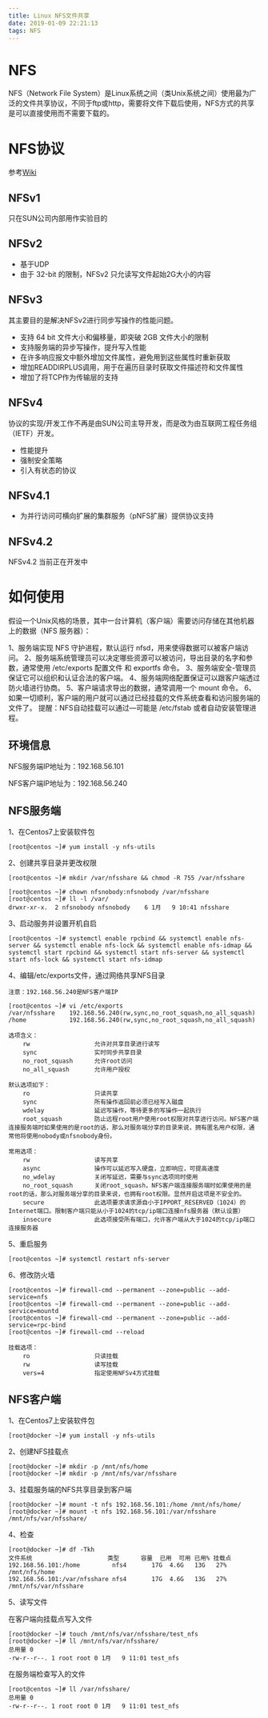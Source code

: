 ```yaml
---
title: Linux NFS文件共享
date: 2019-01-09 22:21:13
tags: NFS
---
```


# NFS

NFS（Network File System）是Linux系统之间（类Unix系统之间）使用最为广泛的文件共享协议，不同于ftp或http，需要将文件下载后使用，NFS方式的共享是可以直接使用而不需要下载的。

# NFS协议

参考[Wiki](https://zh.wikipedia.org/wiki/%E7%BD%91%E7%BB%9C%E6%96%87%E4%BB%B6%E7%B3%BB%E7%BB%9F)

## NFSv1

只在SUN公司内部用作实验目的

## NFSv2

- 基于UDP
- 由于 32-bit 的限制，NFSv2 只允读写文件起始2G大小的内容

## NFSv3

其主要目的是解决NFSv2进行同步写操作的性能问题。

- 支持 64 bit 文件大小和偏移量，即突破 2GB 文件大小的限制
- 支持服务端的异步写操作，提升写入性能
- 在许多响应报文中额外增加文件属性，避免用到这些属性时重新获取
- 增加READDIRPLUS调用，用于在遍历目录时获取文件描述符和文件属性
- 增加了将TCP作为传输层的支持

## NFSv4

协议的实现/开发工作不再是由SUN公司主导开发，而是改为由互联网工程任务组（IETF）开发。

- 性能提升
- 强制安全策略
- 引入有状态的协议

## NFSv4.1

- 为并行访问可横向扩展的集群服务（pNFS扩展）提供协议支持

## NFSv4.2

NFSv4.2 当前正在开发中

# 如何使用

假设一个Unix风格的场景，其中一台计算机（客户端）需要访问存储在其他机器上的数据（NFS 服务器）：

1、服务端实现 NFS 守护进程，默认运行 nfsd，用来使得数据可以被客户端访问。
2、服务端系统管理员可以决定哪些资源可以被访问，导出目录的名字和参数，通常使用 /etc/exports 配置文件 和 exportfs 命令。
3、服务端安全-管理员保证它可以组织和认证合法的客户端。
4、服务端网络配置保证可以跟客户端透过防火墙进行协商。
5、客户端请求导出的数据，通常调用一个 mount 命令。
6、如果一切顺利，客户端的用户就可以通过已经挂载的文件系统查看和访问服务端的文件了。
提醒：NFS自动挂载可以通过—可能是 /etc/fstab 或者自动安装管理进程。

## 环境信息

NFS服务端IP地址为：192.168.56.101

NFS客户端IP地址为：192.168.56.240

## NFS服务端

1、在Centos7上安装软件包

```
[root@centos ~]# yum install -y nfs-utils
```

2、创建共享目录并更改权限

```
[root@centos ~]# mkdir /var/nfsshare && chmod -R 755 /var/nfsshare

[root@centos ~]# chown nfsnobody:nfsnobody /var/nfsshare
[root@centos ~]# ll -l /var/
drwxr-xr-x.  2 nfsnobody nfsnobody    6 1月   9 10:41 nfsshare
```

3、启动服务并设置开机自启

```
[root@centos ~]# systemctl enable rpcbind && systemctl enable nfs-server && systemctl enable nfs-lock && systemctl enable nfs-idmap && systemctl start rpcbind && systemctl start nfs-server && systemctl start nfs-lock && systemctl start nfs-idmap
```

4、编辑/etc/exports文件，通过网络共享NFS目录

```
注意：192.168.56.240是NFS客户端IP
```

```
[root@centos ~]# vi /etc/exports
/var/nfsshare    192.168.56.240(rw,sync,no_root_squash,no_all_squash)
/home            192.168.56.240(rw,sync,no_root_squash,no_all_squash)
```

```
选项含义：
	rw                  允许对共享目录进行读写
	sync                实时同步共享目录
	no_root_squash      允许root访问
	no_all_squash       允许用户授权

默认选项如下：
	ro                  只读共享
	sync                所有操作返回前必须已经写入磁盘
	wdelay              延迟写操作，等待更多的写操作一起执行
	root_squash         防止远程root用户使用root权限对共享进行访问。NFS客户端连接服务端时如果使用的是root的话，那么对服务端分享的目录来说，拥有匿名用户权限，通常他将使用nobody或nfsnobody身份。
	
常用选项：
	rw                  读写共享
	async               操作可以延迟写入硬盘，立即响应，可提高速度
	no_wdelay           关闭写延迟，需要与sync选项同时使用
	no_root_squash      关闭root_squash，NFS客户端连接服务端时如果使用的是root的话，那么对服务端分享的目录来说，也拥有root权限。显然开启这项是不安全的。
	secure              此选项要求请求源自小于IPPORT_RESERVED（1024）的Internet端口。限制客户端只能从小于1024的tcp/ip端口连接nfs服务器（默认设置）
	insecure            此选项接受所有端口，允许客户端从大于1024的tcp/ip端口连接服务器
```

5、重启服务

```
[root@centos ~]# systemctl restart nfs-server
```

6、修改防火墙

```
[root@centos ~]# firewall-cmd --permanent --zone=public --add-service=nfs
[root@centos ~]# firewall-cmd --permanent --zone=public --add-service=mountd
[root@centos ~]# firewall-cmd --permanent --zone=public --add-service=rpc-bind
[root@centos ~]# firewall-cmd --reload
```

```
挂载选项：
	ro                  只读挂载
	rw                  读写挂载
	vers=4              指定使用NFSv4方式挂载
```

## NFS客户端

1、在Centos7上安装软件包

```
[root@docker ~]# yum install -y nfs-utils
```

2、创建NFS挂载点

```
[root@docker ~]# mkdir -p /mnt/nfs/home
[root@docker ~]# mkdir -p /mnt/nfs/var/nfsshare
```

3、挂载服务端的NFS共享目录到客户端

```
[root@docker ~]# mount -t nfs 192.168.56.101:/home /mnt/nfs/home/
[root@docker ~]# mount -t nfs 192.168.56.101:/var/nfsshare /mnt/nfs/var/nfsshare/
```

4、检查

```
[root@docker ~]# df -Tkh
文件系统                     类型      容量  已用  可用 已用% 挂载点
192.168.56.101:/home         nfs4       17G  4.6G   13G   27% /mnt/nfs/home
192.168.56.101:/var/nfsshare nfs4       17G  4.6G   13G   27% /mnt/nfs/var/nfsshare
```

5、读写文件

在客户端向挂载点写入文件

```
[root@docker ~]# touch /mnt/nfs/var/nfsshare/test_nfs
[root@docker ~]# ll /mnt/nfs/var/nfsshare/
总用量 0
-rw-r--r--. 1 root root 0 1月   9 11:01 test_nfs
```

在服务端检查写入的文件

```
[root@centos ~]# ll /var/nfsshare/
总用量 0
-rw-r--r--. 1 root root 0 1月   9 11:01 test_nfs
```